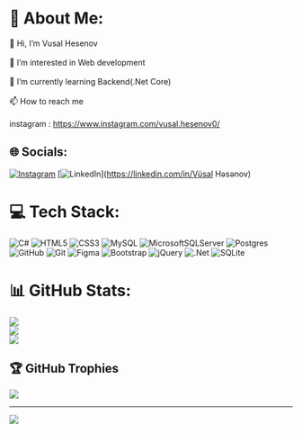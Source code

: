 # 💫 About Me:
👋 Hi, I’m Vusal Hesenov<br><br>👀 I’m interested in Web development<br><br>🌱 I’m currently learning Backend(.Net Core)<br><br>📫 How to reach me<br><br>instagram : https://www.instagram.com/vusal.hesenov0/


## 🌐 Socials:
[![Instagram](https://img.shields.io/badge/Instagram-%23E4405F.svg?logo=Instagram&logoColor=white)](https://instagram.com/vusal.hesenov0) [![LinkedIn](https://img.shields.io/badge/LinkedIn-%230077B5.svg?logo=linkedin&logoColor=white)](https://linkedin.com/in/Vüsal Həsənov) 

# 💻 Tech Stack:
![C#](https://img.shields.io/badge/c%23-%23239120.svg?style=for-the-badge&logo=csharp&logoColor=white) ![HTML5](https://img.shields.io/badge/html5-%23E34F26.svg?style=for-the-badge&logo=html5&logoColor=white) ![CSS3](https://img.shields.io/badge/css3-%231572B6.svg?style=for-the-badge&logo=css3&logoColor=white) ![MySQL](https://img.shields.io/badge/mysql-4479A1.svg?style=for-the-badge&logo=mysql&logoColor=white) ![MicrosoftSQLServer](https://img.shields.io/badge/Microsoft%20SQL%20Server-CC2927?style=for-the-badge&logo=microsoft%20sql%20server&logoColor=white) ![Postgres](https://img.shields.io/badge/postgres-%23316192.svg?style=for-the-badge&logo=postgresql&logoColor=white) ![GitHub](https://img.shields.io/badge/github-%23121011.svg?style=for-the-badge&logo=github&logoColor=white) ![Git](https://img.shields.io/badge/git-%23F05033.svg?style=for-the-badge&logo=git&logoColor=white) ![Figma](https://img.shields.io/badge/figma-%23F24E1E.svg?style=for-the-badge&logo=figma&logoColor=white)  ![Bootstrap](https://img.shields.io/badge/bootstrap-%238511FA.svg?style=for-the-badge&logo=bootstrap&logoColor=white) ![jQuery](https://img.shields.io/badge/jquery-%230769AD.svg?style=for-the-badge&logo=jquery&logoColor=white) ![.Net](https://img.shields.io/badge/.NET-5C2D91?style=for-the-badge&logo=.net&logoColor=white) ![SQLite](https://img.shields.io/badge/sqlite-%2307405e.svg?style=for-the-badge&logo=sqlite&logoColor=white)
# 📊 GitHub Stats:
![](https://github-readme-stats.vercel.app/api?username=VusalHasanov0&theme=dark&hide_border=false&include_all_commits=true&count_private=true)<br/>
![](https://github-readme-streak-stats.herokuapp.com/?user=VusalHasanov0&theme=dark&hide_border=false)<br/>
![](https://github-readme-stats.vercel.app/api/top-langs/?username=VusalHasanov0&theme=dark&hide_border=false&include_all_commits=true&count_private=true&layout=compact)

## 🏆 GitHub Trophies
![](https://github-profile-trophy.vercel.app/?username=VusalHasanov0&theme=radical&no-frame=false&no-bg=false&margin-w=4)

---
[![](https://visitcount.itsvg.in/api?id=VusalHasanov0&icon=5&color=0)](https://visitcount.itsvg.in)

<!-- Proudly created with GPRM ( https://gprm.itsvg.in ) -->
